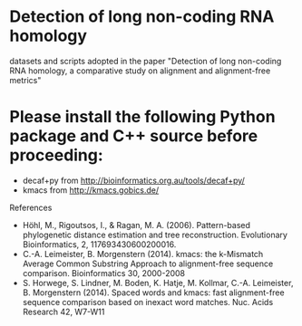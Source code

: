 # Detection of long non-coding RNA homology
datasets and scripts adopted in the paper "Detection of long non-coding RNA homology, a comparative study on alignment and alignment-free metrics"


# Please install the following Python package and C++ source before proceeding:
 - decaf+py from http://bioinformatics.org.au/tools/decaf+py/
 - kmacs from http://kmacs.gobics.de/

 References
 - Höhl, M., Rigoutsos, I., & Ragan, M. A. (2006). Pattern-based phylogenetic distance estimation and tree reconstruction. Evolutionary Bioinformatics, 2, 117693430600200016.
 - C.-A. Leimeister, B. Morgenstern (2014). kmacs: the k-Mismatch Average Common Substring Approach to alignment-free sequence comparison. Bioinformatics 30, 2000-2008
 - S. Horwege, S. Lindner, M. Boden, K. Hatje, M. Kollmar, C.-A. Leimeister, B. Morgenstern (2014). Spaced words and kmacs: fast alignment-free sequence comparison based on inexact word matches. Nuc. Acids Research 42, W7-W11

